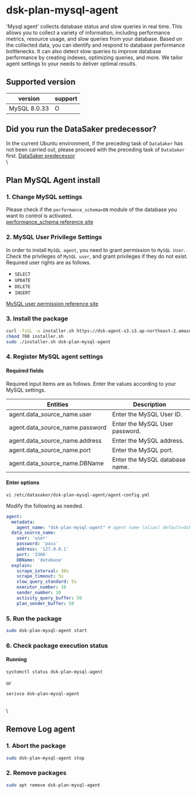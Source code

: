 # dsk-plan-mysql-agent

'Mysql agent' collects database status and slow queries in real time. This allows you to collect a variety of information, including performance metrics, resource usage, and slow queries from your database. Based on the collected data, you can identify and respond to database performance bottlenecks. It can also detect slow queries to improve database performance by creating indexes, optimizing queries, and more. We tailor agent settings to your needs to deliver optimal results.

## Supported version

| version | support |
| ------------ | ------- |
| MySQL 8.0.33 | O |

## Did you run the DataSaker predecessor?

In the current Ubuntu environment, if the preceding task of `DataSaker` has not been carried out, please proceed with the preceding task of `DataSaker` first. [DataSaker predecessor]($%7BPREPARATION\_MANUAL\_KR%7D/)\
\


## Plan MySQL Agent install

### 1. Change MySQL settings

Please check if the `performance_schema=ON` module of the database you want to control is activated.\
[performance\_schema reference site](https://dev.mysql.com/doc/refman/8.0/en/performance-schema-quick-start.html)

### 2. MySQL User Privilege Settings

In order to install `MySQL agent`, you need to grant permission to `MySQL User`.\
Check the privileges of `MySQL user`, and grant privileges if they do not exist.\
Required user rights are as follows.

* `SELECT`
* `UPDATE`
* `DELETE`
* `INSERT`

[MySQL user permission reference site](https://dev.mysql.com/doc/refman/8.0/en/grant.html)

### 3. Install the package

```bash
curl -fsSL -o installer.sh https://dsk-agent-s3.s3.ap-northeast-2.amazonaws.com/dsk-agent-s3/public/install.sh
chmod 700 installer.sh
sudo ./installer.sh dsk-plan-mysql-agent
```

### 4. Register MySQL agent settings

#### Required fields

Required input items are as follows. Enter the values ​​according to your MySQL settings.

| Entities | Description |
| --------------------------------- | ----------------------- |
| agent.data\_source\_name.user | Enter the MySQL User ID. |
| agent.data\_source\_name.password | Enter the MySQL User password. |
| agent.data\_source\_name.address | Enter the MySQL address. |
| agent.data\_source\_name.port | Enter the MySQL port. |
| agent.data\_source\_name.DBName | Enter the MySQL database name. |

#### Enter options

```shell
vi /etc/datasaker/dsk-plan-mysql-agent/agent-config.yml
```

Modify the following as needed.

```yaml
agent:
  metadata:
    agent_name: "dsk-plan-mysql-agent" # agent name (alias) default=dsk-plan-mysql-agent
  data_source_name:
    user: 'user'
    password: 'pass'
    address: '127.0.0.1'
    port: '3306'
    DBName: 'database'
  explain:
    scrape_interval: 30s
    scrape_timeout: 5s
    slow_query_standard: 5s
    executor_number: 10
    sender_number: 10
    activity_query_buffer: 50
    plan_sender_buffer: 50
```

### 5. Run the package

```bash
sudo dsk-plan-mysql-agent start
```

### 6. Check package execution status

#### Running

```bash
systemctl status dsk-plan-mysql-agent
```

or

```shell
serivce dsk-plan-mysql-agent
```

\
\


## Remove Log agent

### 1. Abort the package

```bash
sudo dsk-plan-mysql-agent stop
```

### 2. Remove packages

```bash
sudo apt remove dsk-plan-mysql-agent
```